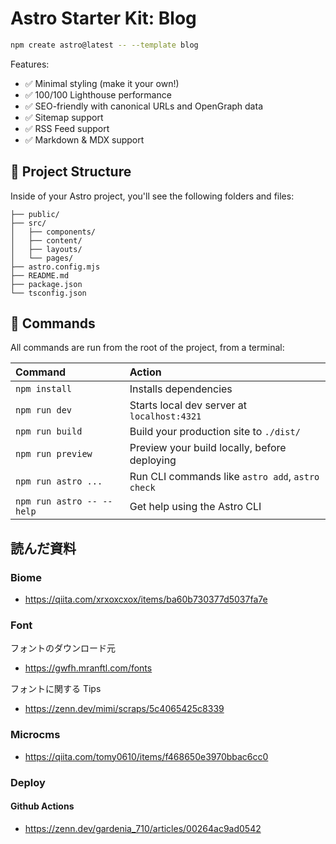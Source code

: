 # Astro Starter Kit: Blog

```sh
npm create astro@latest -- --template blog
```

Features:

- ✅ Minimal styling (make it your own!)
- ✅ 100/100 Lighthouse performance
- ✅ SEO-friendly with canonical URLs and OpenGraph data
- ✅ Sitemap support
- ✅ RSS Feed support
- ✅ Markdown & MDX support

## 🚀 Project Structure

Inside of your Astro project, you'll see the following folders and files:

```text
├── public/
├── src/
│   ├── components/
│   ├── content/
│   ├── layouts/
│   └── pages/
├── astro.config.mjs
├── README.md
├── package.json
└── tsconfig.json
```

## 🧞 Commands

All commands are run from the root of the project, from a terminal:

| Command                   | Action                                           |
| :------------------------ | :----------------------------------------------- |
| `npm install`             | Installs dependencies                            |
| `npm run dev`             | Starts local dev server at `localhost:4321`      |
| `npm run build`           | Build your production site to `./dist/`          |
| `npm run preview`         | Preview your build locally, before deploying     |
| `npm run astro ...`       | Run CLI commands like `astro add`, `astro check` |
| `npm run astro -- --help` | Get help using the Astro CLI                     |

## 読んだ資料

### Biome
- https://qiita.com/xrxoxcxox/items/ba60b730377d5037fa7e

### Font
フォントのダウンロード元
- https://gwfh.mranftl.com/fonts

フォントに関する Tips
- https://zenn.dev/mimi/scraps/5c4065425c8339

### Microcms
- https://qiita.com/tomy0610/items/f468650e3970bbac6cc0

### Deploy

#### Github Actions
- https://zenn.dev/gardenia_710/articles/00264ac9ad0542